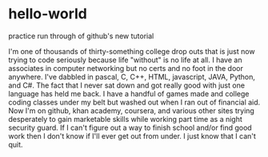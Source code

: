 # hello-world
practice run through of github's new tutorial

I'm one of thousands of thirty-something college drop outs that is just now trying to code seriously because life "without" is no life at all.  I have an associates in computer networking but no certs and no foot in the door anywhere. I've dabbled in pascal, C, C++, HTML, javascript, JAVA, Python, and C#.  The fact that I never sat down and got really good with just one language has held me back.  I have a handful of games made and college coding classes under my belt but washed out when I ran out of financial aid.  Now I'm on github, khan academy, coursera, and various other sites trying desperately to gain marketable skills while working part time as a night security guard.  If I can't figure out a way to finish school and/or find good work then I don't know if I'll ever get out from under.  I just know that I can't quit.
